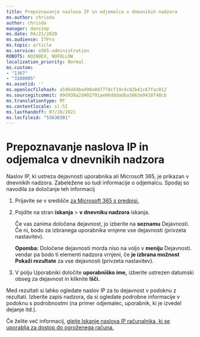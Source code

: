 ```yaml
---
title: Prepoznavanje naslova IP in odjemalca v dnevnikih nadzora
ms.author: chrisda
author: chrisda
manager: dansimp
ms.date: 04/21/2020
ms.audience: ITPro
ms.topic: article
ms.service: o365-administration
ROBOTS: NOINDEX, NOFOLLOW
localization_priority: Normal
ms.custom:
- "1367"
- "3100005"
ms.assetid: ''
ms.openlocfilehash: a596dd4bed90a0d777dcf19c4c82b41c67fac812
ms.sourcegitcommit: 89d938a2d402791ae66dddadba3063e9418f48cb
ms.translationtype: MT
ms.contentlocale: sl-SI
ms.lasthandoff: 07/28/2021
ms.locfileid: "53630301"
---
```

# <a name="identify-ip-address-and-client-in-audit-logs"></a>Prepoznavanje naslova IP in odjemalca v dnevnikih nadzora

Naslov IP, ki ustreza dejavnosti uporabnika ali Microsoft 365, je prikazan v dnevnikih nadzora. Zabeležene so tudi informacije o odjemalcu. Spodaj so navodila za določanje teh informacij

1. Prijavite se v središče [za Microsoft 365 s predpisi.](https://protection.office.com/)

2. Pojdite na stran **iskanja**  >  **v dnevniku nadzora** iskanja.

   Če vas zanima določena dejavnost, jo izberite na **seznamu** Dejavnosti. Če ni, bodo za izbranega uporabnika vrnjene vse dejavnosti (privzeta nastavitev).

   **Opomba:** Določene dejavnosti morda niso na voljo v **meniju** Dejavnosti. vendar pa bodo ti elementi nadzora vrnjeni, če **je izbrana možnost Pokaži rezultate** za vse dejavnosti (privzeta nastavitev).

3. V polju Uporabniki določite **uporabniško ime,** izberite ustrezen datumski obseg za dejavnost in kliknite **Išči.**

Med rezultati si lahko ogledate naslov IP za to dejavnost v podoknu z rezultati. Izberite zapis nadzora, da si  ogledate podrobne informacije v podoknu s podrobnostmi (na primer odjemalec, uporabnik, ki je izvedel dejanje itd.).

Če želite več informacij, [glejte Iskanje naslova IP računalnika, ki se uporablja za dostop do ogroženega računa.](/microsoft-365/compliance/auditing-troubleshooting-scenarios#find-the-ip-address-of-the-computer-used-to-access-a-compromised-account)
